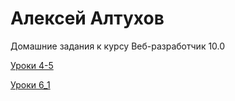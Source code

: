 # Алексей Алтухов
Домашние задания к курсу Веб-разработчик 10.0

[Уроки 4-5](https://alexeyaltukhov.github.io/Lesson_4-5/ "MiniCoffeeBook")

[Уроки 6_1](https://alexeyaltukhov.github.io/Lesson_6_1/ "MiniCoffeeBook")

